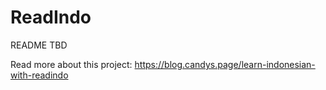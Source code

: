 # ReadIndo

README TBD

Read more about this project: https://blog.candys.page/learn-indonesian-with-readindo
